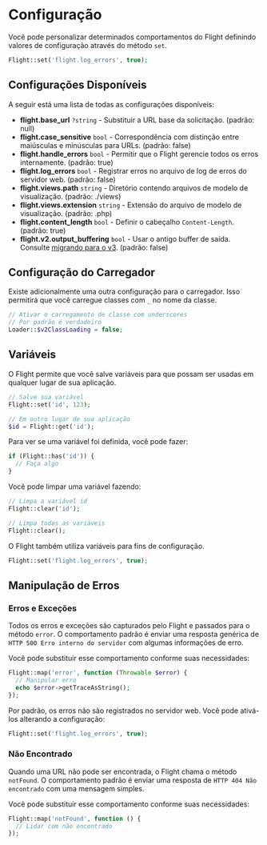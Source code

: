# Configuração

Você pode personalizar determinados comportamentos do Flight definindo valores de configuração através do método `set`.

```php
Flight::set('flight.log_errors', true);
```

## Configurações Disponíveis

A seguir está uma lista de todas as configurações disponíveis:

- **flight.base_url** `?string` - Substituir a URL base da solicitação. (padrão: null)
- **flight.case_sensitive** `bool` - Correspondência com distinção entre maiúsculas e minúsculas para URLs. (padrão: false)
- **flight.handle_errors** `bool` - Permitir que o Flight gerencie todos os erros internamente. (padrão: true)
- **flight.log_errors** `bool` - Registrar erros no arquivo de log de erros do servidor web. (padrão: false)
- **flight.views.path** `string` - Diretório contendo arquivos de modelo de visualização. (padrão: ./views)
- **flight.views.extension** `string` - Extensão do arquivo de modelo de visualização. (padrão: .php)
- **flight.content_length** `bool` - Definir o cabeçalho `Content-Length`. (padrão: true)
- **flight.v2.output_buffering** `bool` - Usar o antigo buffer de saída. Consulte [migrando para o v3](migrating-to-v3). (padrão: false)

## Configuração do Carregador

Existe adicionalmente uma outra configuração para o carregador. Isso permitirá
que você carregue classes com `_` no nome da classe.

```php
// Ativar o carregamento de classe com underscores
// Por padrão é verdadeiro
Loader::$v2ClassLoading = false;
```

## Variáveis

O Flight permite que você salve variáveis para que possam ser usadas em qualquer lugar de sua aplicação.

```php
// Salve sua variável
Flight::set('id', 123);

// Em outro lugar de sua aplicação
$id = Flight::get('id');
```
Para ver se uma variável foi definida, você pode fazer:

```php
if (Flight::has('id')) {
  // Faça algo
}
```

Você pode limpar uma variável fazendo:

```php
// Limpa a variável id
Flight::clear('id');

// Limpa todas as variáveis
Flight::clear();
```

O Flight também utiliza variáveis para fins de configuração.

```php
Flight::set('flight.log_errors', true);
```

## Manipulação de Erros

### Erros e Exceções

Todos os erros e exceções são capturados pelo Flight e passados para o método `error`.
O comportamento padrão é enviar uma resposta genérica de `HTTP 500 Erro interno do servidor`
com algumas informações de erro.

Você pode substituir esse comportamento conforme suas necessidades:

```php
Flight::map('error', function (Throwable $error) {
  // Manipular erro
  echo $error->getTraceAsString();
});
```

Por padrão, os erros não são registrados no servidor web. Você pode ativá-los
alterando a configuração:

```php
Flight::set('flight.log_errors', true);
```

### Não Encontrado

Quando uma URL não pode ser encontrada, o Flight chama o método `notFound`.
O comportamento padrão é enviar uma resposta de `HTTP 404 Não encontrado` com uma mensagem simples.

Você pode substituir esse comportamento conforme suas necessidades:

```php
Flight::map('notFound', function () {
  // Lidar com não encontrado
});
```